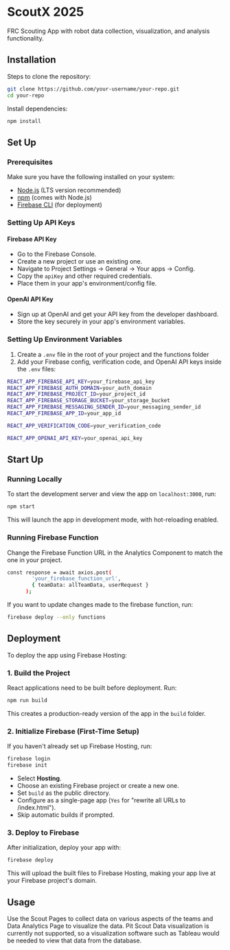 # ScoutX 2025

FRC Scouting App with robot data collection, visualization, and analysis functionality. 

## Installation 

Steps to clone the repository:

```sh
git clone https://github.com/your-username/your-repo.git
cd your-repo
```

Install dependencies:

```sh
npm install
```

## Set Up 

### Prerequisites  
Make sure you have the following installed on your system:  
- [Node.js](https://nodejs.org/) (LTS version recommended)  
- [npm](https://www.npmjs.com/) (comes with Node.js)  
- [Firebase CLI](https://firebase.google.com/docs/cli) (for deployment)  

### Setting Up API Keys  

#### Firebase API Key  
- Go to the Firebase Console.
- Create a new project or use an existing one.
- Navigate to Project Settings → General → Your apps → Config.
- Copy the `apiKey` and other required credentials.
- Place them in your app's environment/config file.

#### OpenAI API Key  
- Sign up at OpenAI and get your API key from the developer dashboard.
- Store the key securely in your app's environment variables.

### Setting Up Environment Variables  
1. Create a `.env` file in the root of your project and the functions folder
2. Add your Firebase config, verification code, and OpenAI API keys inside the `.env` files:

```sh
REACT_APP_FIREBASE_API_KEY=your_firebase_api_key
REACT_APP_FIREBASE_AUTH_DOMAIN=your_auth_domain
REACT_APP_FIREBASE_PROJECT_ID=your_project_id
REACT_APP_FIREBASE_STORAGE_BUCKET=your_storage_bucket
REACT_APP_FIREBASE_MESSAGING_SENDER_ID=your_messaging_sender_id
REACT_APP_FIREBASE_APP_ID=your_app_id

REACT_APP_VERIFICATION_CODE=your_verification_code
```
```sh
REACT_APP_OPENAI_API_KEY=your_openai_api_key
```

## Start Up  

### Running Locally  
To start the development server and view the app on `localhost:3000`, run:  

```sh
npm start
```
This will launch the app in development mode, with hot-reloading enabled.

### Running Firebase Function
Change the Firebase Function URL in the Analytics Component to match the one in your project. 

```sh
const response = await axios.post(
        'your_firebase_function_url',
        { teamData: allTeamData, userRequest }
      );
```

If you want to update changes made to the firebase function, run:

```sh
firebase deploy --only functions
```

## Deployment  

To deploy the app using Firebase Hosting:

### 1. Build the Project  
React applications need to be built before deployment. Run:

```sh
npm run build
```
This creates a production-ready version of the app in the `build` folder.

### 2. Initialize Firebase (First-Time Setup)  
If you haven't already set up Firebase Hosting, run:

```sh
firebase login
firebase init
```
- Select **Hosting**.
- Choose an existing Firebase project or create a new one.
- Set `build` as the public directory.
- Configure as a single-page app (`Yes` for "rewrite all URLs to /index.html").
- Skip automatic builds if prompted.

### 3. Deploy to Firebase  
After initialization, deploy your app with:

```sh
firebase deploy
```
This will upload the built files to Firebase Hosting, making your app live at your Firebase project's domain.

## Usage 

Use the Scout Pages to collect data on various aspects of the teams and Data Analytics Page to visualize the data. Pit Scout Data visualization is currently not supported, so a visualization software such as Tableau would be needed to view that data from the database.  
